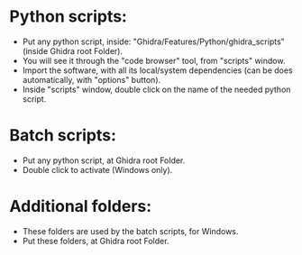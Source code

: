 # Python scripts:

* Put any python script, inside: "Ghidra/Features/Python/ghidra_scripts" (inside Ghidra root Folder).
* You will see it through the "code browser" tool, from "scripts" window.
* Import the software, with all its local/system dependencies (can be does automatically, with "options" button).
* Inside "scripts" window, double click on the name of the needed python script.

# Batch scripts:

* Put any python script, at Ghidra root Folder.
* Double click to activate (Windows only).

# Additional folders:

* These folders are used by the batch scripts, for Windows.
* Put these folders, at Ghidra root Folder.
